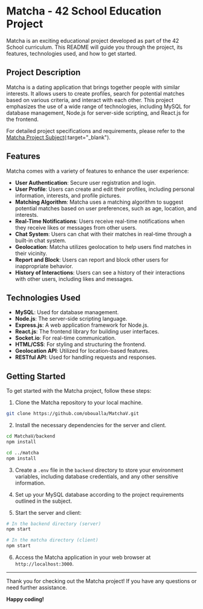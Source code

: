 # Matcha - 42 School Education Project

Matcha is an exciting educational project developed as part of the 42 School curriculum. This README will guide you through the project, its features, technologies used, and how to get started.

## Project Description

Matcha is a dating application that brings together people with similar interests. It allows users to create profiles, search for potential matches based on various criteria, and interact with each other. This project emphasizes the use of a wide range of technologies, including MySQL for database management, Node.js for server-side scripting, and React.js for the frontend.

For detailed project specifications and requirements, please refer to the [Matcha Project Subject](https://cdn.intra.42.fr/pdf/pdf/88549/en.subject.pdf)(:target="_blank").

## Features

Matcha comes with a variety of features to enhance the user experience:

- **User Authentication**: Secure user registration and login.
- **User Profile**: Users can create and edit their profiles, including personal information, interests, and profile pictures.
- **Matching Algorithm**: Matcha uses a matching algorithm to suggest potential matches based on user preferences, such as age, location, and interests.
- **Real-Time Notifications**: Users receive real-time notifications when they receive likes or messages from other users.
- **Chat System**: Users can chat with their matches in real-time through a built-in chat system.
- **Geolocation**: Matcha utilizes geolocation to help users find matches in their vicinity.
- **Report and Block**: Users can report and block other users for inappropriate behavior.
- **History of Interactions**: Users can see a history of their interactions with other users, including likes and messages.

## Technologies Used

- **MySQL**: Used for database management.
- **Node.js**: The server-side scripting language.
- **Express.js**: A web application framework for Node.js.
- **React.js**: The frontend library for building user interfaces.
- **Socket.io**: For real-time communication.
- **HTML/CSS**: For styling and structuring the frontend.
- **Geolocation API**: Utilized for location-based features.
- **RESTful API**: Used for handling requests and responses.

## Getting Started

To get started with the Matcha project, follow these steps:

1. Clone the Matcha repository to your local machine.

```bash
git clone https://github.com/oboualla/MatchaV.git
```

2. Install the necessary dependencies for the server and client.

```bash
cd MatchaV/backend
npm install

cd ../matcha
npm install
```

3. Create a `.env` file in the `backend` directory to store your environment variables, including database credentials, and any other sensitive information.

4. Set up your MySQL database according to the project requirements outlined in the subject.

5. Start the server and client:

```bash
# In the backend directory (server)
npm start

# In the matcha directory (client)
npm start
```

6. Access the Matcha application in your web browser at `http://localhost:3000`.

---

Thank you for checking out the Matcha project! If you have any questions or need further assistance.

**Happy coding!**
